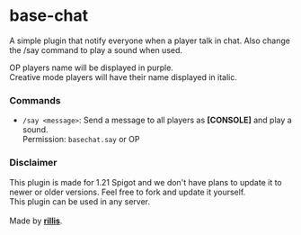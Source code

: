 # base-chat

A simple plugin that notify everyone when a player talk in chat. Also change the /say command to play a sound when used.

OP players name will be displayed in purple.<bR>
Creative mode players will have their name displayed in italic.

### Commands
- `/say <message>`: Send a message to all players as **[CONSOLE]** and play a sound. <bR>
Permission: `basechat.say` or OP

### Disclaimer
This plugin is made for 1.21 Spigot and we don't have plans to update it to newer or older versions. Feel free to fork and update it yourself. <br>This plugin can be used in any server.
<br>
<br>
Made by [**rillis**](https://github.com/rillis).